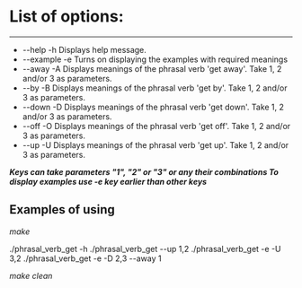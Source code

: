 
# List of options:
---
- --help -h
    Displays help message.
- --example -e
    Turns on displaying the examples with required meanings
- --away -A
    Displays meanings of the phrasal verb 'get away'. Take 1, 2 and/or 3 as parameters.
- --by -B
    Displays meanings of the phrasal verb 'get by'. Take 1, 2 and/or 3 as parameters.
- --down -D
    Displays meanings of the phrasal verb 'get down'. Take 1, 2 and/or 3 as parameters.
- --off -O
    Displays meanings of the phrasal verb 'get off'. Take 1, 2 and/or 3 as parameters.
- --up -U
    Displays meanings of the phrasal verb 'get up'. Take 1, 2 and/or 3 as parameters.

_**Keys can take parameters "1", "2" or "3" or any their combinations
To display examples use -e key earlier than other keys**_

## Examples of using

_make_

./phrasal_verb_get -h
./phrasal_verb_get --up 1,2
./phrasal_verb_get -e -U 3,2
./phrasal_verb_get -e -D 2,3 --away 1

_make clean_
